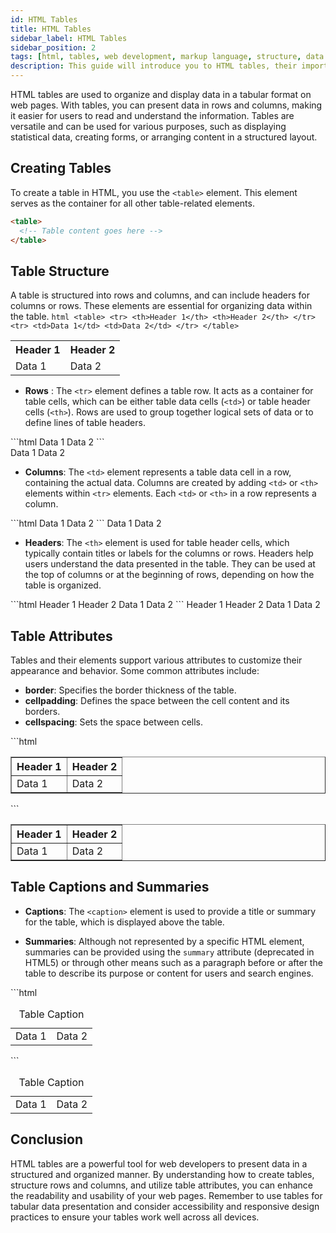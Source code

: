 ```yaml
---
id: HTML Tables
title: HTML Tables
sidebar_label: HTML Tables
sidebar_position: 2
tags: [html, tables, web development, markup language, structure, data presentation, web design, web pages, websites, table attributes, table structure]
description: This guide will introduce you to HTML tables, their importance, and how to use them to organize data on web pages. You'll learn about creating tables, structuring rows and columns, and customizing tables with HTML attributes.
---
```



HTML tables are used to organize and display data in a tabular format on web pages. With tables, you can present data in rows and columns, making it easier for users to read and understand the information. Tables are versatile and can be used for various purposes, such as displaying statistical data, creating forms, or arranging content in a structured layout.

## Creating Tables

To create a table in HTML, you use the `<table>` element. This element serves as the container for all other table-related elements.

```html
<table>
  <!-- Table content goes here -->
</table>
```

## Table Structure

A table is structured into rows and columns, and can include headers for columns or rows. These elements are essential for organizing data within the table.
<Tabs>
    <TabItem value="HTML">
    ```html
    <table>
        <tr>
            <th>Header 1</th>
            <th>Header 2</th>
        </tr>
        <tr>
            <td>Data 1</td>
            <td>Data 2</td>
        </tr>
    </table>
    ```
    </TabItem>
    <TabItem value="Output">
        <BrowserWindow url ="http://127.0.0.1:5500/index.html">
        <div>
            <table>
                <tr>
                    <th>Header 1</th>
                    <th>Header 2</th>
                </tr>
                <tr>
                    <td>Data 1</td>
                    <td>Data 2</td>
                </tr>
            </table>
        </div>
        </BrowserWindow>
    </TabItem>
</Tabs>

- **Rows** : The `<tr>` element defines a table row. It acts as a container for table cells, which can be either table data cells (`<td>`) or table header cells (`<th>`). Rows are used to group together logical sets of data or to define lines of table headers.
<Tabs>
    <TabItem value="HTML">
    ```html
    <tr>
        <td>Data 1</td>
        <td>Data 2</td>
    </tr>
    ```
    </TabItem>
    <TabItem value="Output">
        <BrowserWindow url ="http://127.0.0.1:5500/index.html">
            <div>
                <tr>
                    <td>Data 1</td>
                    <td>Data 2</td>
                </tr>
            </div>
        </BrowserWindow>
    </TabItem>
</Tabs>

- **Columns**: The `<td>` element represents a table data cell in a row, containing the actual data. Columns are created by adding `<td>` or `<th>` elements within `<tr>` elements. Each `<td>` or `<th>` in a row represents a column.

<Tabs>
    <TabItem value="HTML">
    ```html
    <tr>
        <td>Data 1</td>
        <td>Data 2</td>
    </tr>
    ```
    </TabItem>
    <TabItem value="Output">
        <BrowserWindow url ="http://127.0.0.1:5500/index.html">
            <tr>
                <td>Data 1</td>
                <td>Data 2</td>
            </tr>
        </BrowserWindow>
    </TabItem>
</Tabs>

- **Headers**: The `<th>` element is used for table header cells, which typically contain titles or labels for the columns or rows. Headers help users understand the data presented in the table. They can be used at the top of columns or at the beginning of rows, depending on how the table is organized.

<Tabs>
    <TabItem value="HTML">
    ```html
    <tr>
        <th>Header 1</th>
        <th>Header 2</th>
    </tr>
    <tr>
        <td>Data 1</td>
        <td>Data 2</td>
    </tr>
    ```
    </TabItem>
    <TabItem value="Output">
        <BrowserWindow url ="http://127.0.0.1:5500/index.html">
            <tr>
                <th>Header 1</th>
                <th>Header 2</th>
            </tr>
        <tr>
            <td>Data 1</td>
            <td>Data 2</td>
        </tr>
        </BrowserWindow>
    </TabItem>
</Tabs>

## Table Attributes

Tables and their elements support various attributes to customize their appearance and behavior. Some common attributes include:

- **border**: Specifies the border thickness of the table.
- **cellpadding**: Defines the space between the cell content and its borders.
- **cellspacing**: Sets the space between cells.

<Tabs>
    <TabItem value="HTML">
    ```html
    <table border="1" cellpadding="4" cellspacing="0">
        <tr>
            <th>Header 1</th>
            <th>Header 2</th>
        </tr>
        <tr>
            <td>Data 1</td>
            <td>Data 2</td>
        </tr>
    </table>
    ```
    </TabItem>
    <TabItem value="Output">
        <BrowserWindow url ="http://127.0.0.1:5500/index.html">
        <div>
            <table border="1" cellpadding="4" cellspacing="0">
                <tr>
                    <th>Header 1</th>
                    <th>Header 2</th>
                </tr>
                <tr>
                    <td>Data 1</td>
                    <td>Data 2</td>
                </tr>
            </table>
        </div>
        </BrowserWindow>
    </TabItem>
</Tabs>



## Table Captions and Summaries

- **Captions**: The `<caption>` element is used to provide a title or summary for the table, which is displayed above the table.

- **Summaries**: Although not represented by a specific HTML element, summaries can be provided using the `summary` attribute (deprecated in HTML5) or through other means such as a paragraph before or after the table to describe its purpose or content for users and search engines.

<Tabs>
    <TabItem value="HTML">
    ```html
    <table>
        <caption>Table Caption</caption>
        <tr>
            <td>Data 1</td>
            <td>Data 2</td>
       </tr>
    </table>
    ```
    </TabItem>
    <TabItem value="Output">
    <BrowserWindow url ="http://127.0.0.1:5500/index.html">
        <table>
            <div>
            <caption>Table Caption</caption>
            <!-- Table content -->
                <tr>
                    <td>Data 1</td>
                    <td>Data 2</td>
                </tr>
            </div>
        </table>
    </BrowserWindow>
    </TabItem>
</Tabs>

## Conclusion

HTML tables are a powerful tool for web developers to present data in a structured and organized manner. By understanding how to create tables, structure rows and columns, and utilize table attributes, you can enhance the readability and usability of your web pages. Remember to use tables for tabular data presentation and consider accessibility and responsive design practices to ensure your tables work well across all devices.